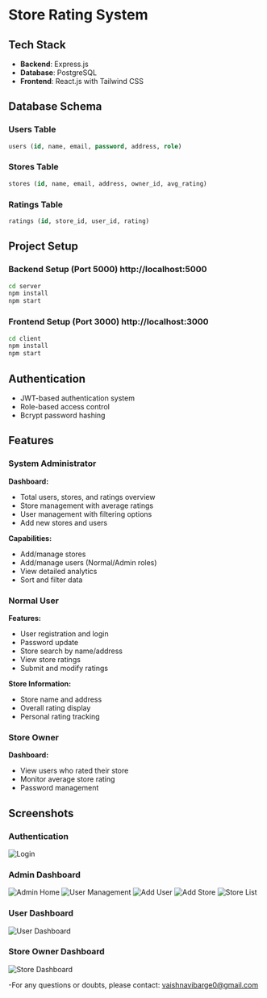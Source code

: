 # Store Rating System

## Tech Stack

- **Backend**: Express.js
- **Database**: PostgreSQL
- **Frontend**: React.js with Tailwind CSS

## Database Schema

### Users Table
```sql
users (id, name, email, password, address, role)
```

### Stores Table
```sql
stores (id, name, email, address, owner_id, avg_rating)
```

### Ratings Table
```sql
ratings (id, store_id, user_id, rating)
```

## Project Setup

### Backend Setup (Port 5000)  http://localhost:5000      
```bash
cd server
npm install
npm start
```

### Frontend Setup (Port 3000)  http://localhost:3000      
```bash
cd client
npm install
npm start
```

## Authentication

- JWT-based authentication system
- Role-based access control
- Bcrypt password hashing

## Features

### System Administrator

**Dashboard:**
- Total users, stores, and ratings overview
- Store management with average ratings
- User management with filtering options
- Add new stores and users

**Capabilities:**
- Add/manage stores
- Add/manage users (Normal/Admin roles)
- View detailed analytics
- Sort and filter data

### Normal User

**Features:**
- User registration and login
- Password update
- Store search by name/address
- View store ratings
- Submit and modify ratings

**Store Information:**
- Store name and address
- Overall rating display
- Personal rating tracking

### Store Owner

**Dashboard:**
- View users who rated their store
- Monitor average store rating
- Password management

## Screenshots

### Authentication
![Login](https://github.com/VaishnaviBarge/Roxiler-Assignment2/blob/main/login.png?raw=true)

### Admin Dashboard
![Admin Home](https://github.com/VaishnaviBarge/Roxiler-Assignment2/blob/main/adminhome.png?raw=true)
![User Management](https://github.com/VaishnaviBarge/Roxiler-Assignment2/blob/main/userAdminDash.png?raw=true)
![Add User](https://github.com/VaishnaviBarge/Roxiler-Assignment2/blob/main/adduser.png?raw=true)
![Add Store](https://github.com/VaishnaviBarge/Roxiler-Assignment2/blob/main/addStore.png?raw=true)
![Store List](https://github.com/VaishnaviBarge/Roxiler-Assignment2/blob/main/storeListAdmin.png?raw=true)

### User Dashboard
![User Dashboard](https://github.com/VaishnaviBarge/Roxiler-Assignment2/blob/main/UserDash.png?raw=true)

### Store Owner Dashboard
![Store Dashboard](https://github.com/VaishnaviBarge/Roxiler-Assignment2/blob/main/storeDashboard.png?raw=true)

-For any questions or doubts, please contact: vaishnavibarge0@gmail.com
